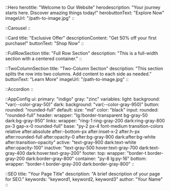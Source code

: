 ::Hero
  herotitle: "Welcome to Our Website"
  herodescription: "Your journey starts here. Discover amazing things today!"
  herobuttonText: "Explore Now"
  imageUrl: "/path-to-image.jpg"
::

::Carousel
::

::Card
  title: "Exclusive Offer"
  descriptionContent: "Get 50% off your first purchase!"
  buttonText: "Shop Now"
::

::FullRowSection
  title: "Full Row Section"
  description: "This is a full-width section with a centered container."
::

::TwoColumnSection
  title: "Two-Column Section"
  description: "This section splits the row into two columns. Add content to each side as needed."
  buttonText: "Learn More"
  imageUrl: "/path-to-image.jpg"
::

::Accordion
::

::AppConfig
  ui:
    primary: "indigo"
    gray: "zinc"
    variables:
      light:
        background: "var(--color-gray-50)"
      dark:
        background: "var(--color-gray-950)"
    button:
      rounded: "rounded-full"
      default:
        size: "md"
        color: "black"
    input:
      rounded: "rounded-full"
    header:
      wrapper: "lg:!border-transparent bg-gray-50 dark:bg-gray-950"
      links:
        wrapper: "ring-1 ring-gray-200 dark:ring-gray-800 px-3 gap-x-0 rounded-full"
        base: "py-2 px-4 font-medium transition-colors relative after:absolute after:-bottom-px after:inset-x-2 after:h-px after:rounded-full after:opacity-0 after:bg-gray-900 dark:after:bg-white after:transition-opacity"
        active: "text-gray-900 dark:text-white after:opacity-100"
        inactive: "text-gray-500 hover:text-gray-700 dark:text-gray-400 dark:hover:text-gray-200"
    footer:
      top:
        wrapper: "border-t border-gray-200 dark:border-gray-800"
        container: "py-8 lg:py-16"
      bottom:
        wrapper: "border-t border-gray-200 dark:border-gray-800"
::

::SEO
  title: "Your Page Title"
  description: "A brief description of your page for SEO."
  keywords: "keyword1, keyword2, keyword3"
  author: "Your Name"
::
